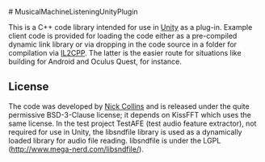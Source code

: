# MusicalMachineListeningUnityPlugin


This is a C++ code library intended for use in [Unity](https://unity.com) as a plug-in. Example client code is provided for loading the code either as a pre-compiled dynamic link library or via dropping in the code source in a folder for compilation via [IL2CPP](https://docs.unity3d.com/Manual/IL2CPP.html). The latter is the easier route for situations like building for Android and Oculus Quest, for instance. 


## License

The code was developed by [Nick Collins](http://composerprogrammer.com/index.html) and is released under the quite permissive BSD-3-Clause license; it depends on KissFFT which uses the same license.  In the test project TestAFE (test audio feature extractor), not required for use in Unity, the libsndfile library is used as a dynamically loaded library for audio file reading. libsndfile is under the LGPL (http://www.mega-nerd.com/libsndfile/).
